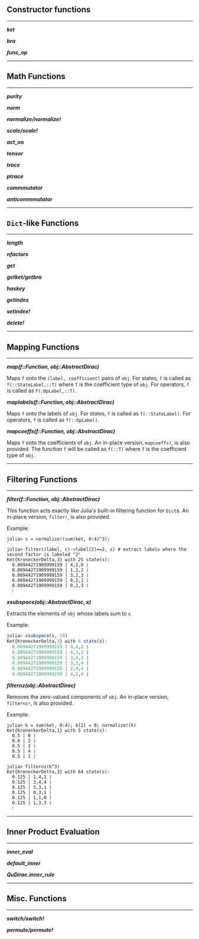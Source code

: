 ## Constructor functions
---

_**ket**_

_**bra**_

_**func_op**_

---
## Math Functions
---

_**purity**_

_**norm**_

_**normalize/normalize!**_

_**scale/scale!**_

_**act_on**_

_**tensor**_

_**trace**_

_**ptrace**_

_**commmutator**_

_**anticommmutator**_

---
## `Dict`-like Functions
---

_**length**_

_**nfactors**_

_**get**_

_**getket/getbra**_

_**haskey**_

_**getindex**_

_**setindex!**_

_**delete!**_

---
## Mapping Functions
---

_**map(f::Function, obj::AbstractDirac)**_

Maps `f` onto the `(label, coefficient)` pairs of `obj`. For states, `f` is called as `f(::StateLabel,::T)` where `T` is the coefficient type of `obj`. For operators, `f` is called as `f(:OpLabel,::T)`.

_**maplabels(f::Function, obj::AbstractDirac)**_

Maps `f` onto the labels of `obj`. For states, `f` is called as `f(::StateLabel)`. For operators, `f` is called as `f(::OpLabel)`.

_**mapcoeffs(f::Function, obj::AbstractDirac)**_

Maps `f` onto the coefficients of `obj`. An in-place version, `mapcoeffs!`, is also provided. The function `f` will be called as `f(::T)` where `T` is the coefficient type of `obj`.

---
## Filtering Functions
---

_**filter(f::Function, obj::AbstractDirac)**_

This function acts exactly like Julia's built-in filtering function for `Dict`s. An in-place version, `filter!`, is also provided.

Example:

```
julia> s = normalize!(sum(ket, 0:4)^3);

julia> filter((label, c)->label[2]==2, s) # extract labels where the second factor is labeled "2" 
Ket{KroneckerDelta,3} with 25 state(s):
  0.08944271909999159 | 4,2,0 ⟩
  0.08944271909999159 | 1,2,2 ⟩
  0.08944271909999159 | 3,2,3 ⟩
  0.08944271909999159 | 0,2,1 ⟩
  0.08944271909999159 | 0,2,3 ⟩
  ⁞
```

_**xsubspace(obj::AbstractDirac, x)**_

Extracts the elements of `obj` whose labels sum to `x`

Example:

```julia
julia> xsubspace(s, 10)
Ket{KroneckerDelta,3} with 6 state(s):
  0.08944271909999159 | 4,4,2 ⟩
  0.08944271909999159 | 4,3,3 ⟩
  0.08944271909999159 | 3,4,3 ⟩
  0.08944271909999159 | 3,3,4 ⟩
  0.08944271909999159 | 2,4,4 ⟩
  0.08944271909999159 | 4,2,4 ⟩
```

_**filternz(obj::AbstractDirac)**_

Removes the zero-valued components of `obj`. An in-place version, `filternz!`, is also provided.

Example:

```
julia> k = sum(ket, 0:4); k[2] = 0; normalize!(k)
Ket{KroneckerDelta,1} with 5 state(s):
  0.5 | 0 ⟩
  0.0 | 2 ⟩
  0.5 | 3 ⟩
  0.5 | 4 ⟩
  0.5 | 1 ⟩

julia> filternz(k^3)
Ket{KroneckerDelta,3} with 64 state(s):
  0.125 | 1,4,1 ⟩
  0.125 | 3,4,4 ⟩
  0.125 | 3,3,1 ⟩
  0.125 | 0,3,1 ⟩
  0.125 | 1,1,0 ⟩
  0.125 | 1,3,3 ⟩
  ⁞
```

---
## Inner Product Evaluation
---

_**inner_eval**_

_**default_inner**_

_**QuDirac.inner_rule**_

---
## Misc. Functions
---

_**switch/switch!**_

_**permute/permute!**_

